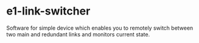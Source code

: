 # e1-link-switcher

Software for simple device which enables you to remotely switch between two main and redundant links and monitors current state.
